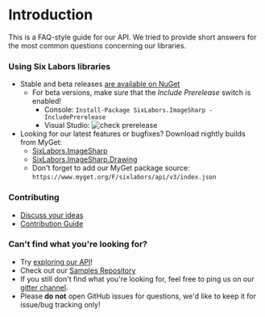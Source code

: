 # Introduction
This is a FAQ-style guide for our API. We tried to provide short answers for the most common questions concerning our libraries.

### Using Six Labors libraries
- Stable and beta releases [are available on NuGet](https://www.nuget.org/profiles/sixlabors)
  - For beta versions, make sure that the *Include Prerelease* switch is enabled!
    - Console: `Install-Package SixLabors.ImageSharp -IncludePrerelease`
    - Visual Studio: ![check prerelease](https://docs.microsoft.com/en-us/nuget/create-packages/media/prerelease_02-checkprerelease.png)
- Looking for our latest features or bugfixes? Download nightly builds from MyGet:
  - [SixLabors.ImageSharp](https://www.myget.org/feed/sixlabors/package/nuget/SixLabors.ImageSharp)
  - [SixLabors.ImageSharp.Drawing](https://www.myget.org/feed/sixlabors/package/nuget/SixLabors.ImageSharp.Drawing)
  - Don't forget to add our MyGet package source: `https://www.myget.org/F/sixlabors/api/v3/index.json`

### Contributing
- [Discuss your ideas](https://gitter.im/ImageSharp/General)
- [Contribution Guide](https://github.com/SixLabors/ImageSharp/blob/master/.github/CONTRIBUTING.md)

### Can't find what you're looking for? 
- Try [exploring our API](../api/index.md)! 
- Check out our [Samples Repository](https://github.com/SixLabors/Samples)
- If you still don't find what you're looking for, feel free to ping us on our [gitter channel](https://gitter.im/ImageSharp/General).
- Please **do not** open GitHub issues for questions, we'd like to keep it for issue/bug tracking only!

